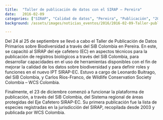 ```yaml
---
title:  "Taller de publicación de datos con el SIRAP – Pereira"
date:   2016-02-09
categories: ["SIRAP", "Calidad de datos", "Pereira", "Publicación", "2016"]
background: /assets/images/noticias_eventos/2016/2016-02-09-Taller-publicacion-datos-SIRAP-Pereira.jpg

---
```

Del 24 al 25 de septiembre se llevó a cabo el Taller de Publicación de Datos Primarios sobre Biodiversidad a través del SiB Colombia en Pereira. En este, se capacitó al SIRAP del eje cafetero (EC) en aspectos técnicos para la publicación de registros biológicos a través del SiB Colombia, para desarrollar capacidades en el uso de herramientas disponibles con el fin de mejorar la calidad de los datos sobre biodiversidad y para definir roles y funciones en el nuevo IPT SIRAP-EC. Estuvo a cargo de Leonardo Buitrago, del SiB Colombia, y Carlos Ríos-Franco, de Wildlife Conservation Society Colombia – WCS Colombia.  

Finalmente, el 23 de diciembre comenzó a funcionar la plataforma de publicación, a través del SiB Colombia, del Sistema regional de áreas protegidas del Eje Cafetero SIRAP-EC. Su primera publicación fue la lista de especies registradas en la jurisdicción del SIRAP, recopilada desde 2003 y publicada por WCS Colombia.
